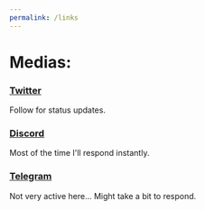 ```yaml
---
permalink: /links
---
```


# Medias:
### [Twitter](https://twitter.com/Tipsy_The_Cat)
Follow for status updates.
### [Discord](https://discord.com/)
Most of the time I'll respond instantly.
### [Telegram](https://t.me/TipsyTheCat)
Not very active here... Might take a bit to respond.